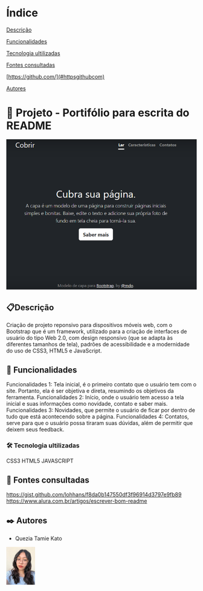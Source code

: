 # Índice 

[Descrição](#descri%C3%A7%C3%A3o)  

[Funcionalidades](#funcionalidades)  

[Tecnologia ultilizadas](#tecnologia-ultilizadas)  

[Fontes consultadas](#fontes-consultadas)

[https://github.com/](#httpsgithubcom)

[Autores](#autores)  

 

# 🚀 Projeto - Portifólio para escrita do README

![imagem](img/capa.png)

## 📋Descrição
Criação de projeto reponsivo para dispositivos móveis web, com o Bootstrap  que é um framework, utilizado para a criação de interfaces de usuário do tipo Web 2.0, com design responsivo (que se adapta às diferentes tamanhos de tela), padrões de acessibilidade e a modernidade do uso de CSS3, HTML5 e JavaScript.
## 🔧 Funcionalidades
 Funcionalidades 1: Tela inicial, é o primeiro contato que o usuário tem com o site. Portanto, ela é ser objetiva e direta, resumindo os objetivos da ferramenta. Funcionalidades 2: Início, onde o usuário tem acesso a tela inicial e suas informações como novidade, contato e saber mais. Funcionalidades 3: Novidades, que permite o usuário de ficar por dentro de tudo que está acontecendo sobre a página. Funcionalidades 4: Contatos, serve para que o usuário possa tiraram suas dúvidas, além de permitir que deixem seus feedback.
### 🛠️ Tecnologia ultilizadas
 CSS3
 HTML5
 JAVASCRIPT
 ## 📄 Fontes consultadas
https://gist.github.com/lohhans/f8da0b147550df3f96914d3797e9fb89 
https://www.alura.com.br/artigos/escrever-bom-readme
## ✒️ Autores
* Quezia Tamie Kato
<img src="img/minhafoto.jpeg" width="15%">

